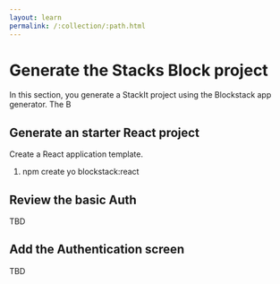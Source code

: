 ```yaml
---
layout: learn
permalink: /:collection/:path.html
---
```

# Generate the Stacks Block project

In this section, you generate a StackIt project using the Blockstack app generator. The B

## Generate an starter React project

Create a React application template.

1. npm create yo blockstack:react 

## Review the basic Auth

TBD

## Add the Authentication screen

TBD

